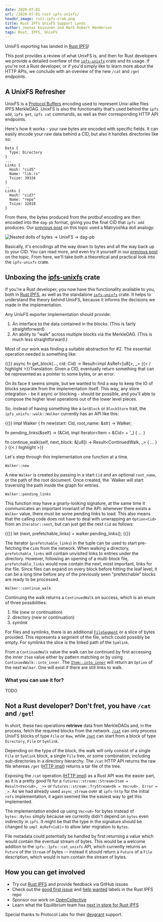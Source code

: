 ```yaml
---
date: 2020-07-01
url: /2020-07-01-rust-ipfs-unixfs/
header_image: rust-ipfs-crab.png
title: Rust IPFS UnixFS Support Lands
author: Joonas Koivunen and Mark Robert Henderson
tags: Rust, IPFS, UnixFS
---
```


UnixFS exporting has landed in [Rust IPFS]!

This post provides a review of what UnixFS is, and then for Rust developers we provide a detailed
overfiew of the [`ipfs-unixfs`] crate and its usage. If you're not a Rust developer, or if you'd
simply like to learn more about the HTTP APIs, we conclude with an oveview of the new `/cat` and
`/get` endpoints.

[Rust IPFS]: https://github.com/rs-ipfs/rust-ipfs
[ipfs-unixfs]: https://crates.io/crates/ipfs-unixfs
[devgrant]: https://github.com/ipfs/devgrants/tree/master/open-grants/ipfs-rust/phase-2
[`ipfs-unixfs`]: https://crates.io/crates/ipfs-unixfs

## A UnixFS Refresher

UnixFS is a [Protocol Buffers] encoding used to represent Unix-alike files IPFS
MerkleDAG. UnixFS is also the functionality that's used behind the `ipfs add`, `ipfs get`,
`ipfs cat` commands, as well as their corresponding HTTP API endpoints.

Here's how it works - your raw bytes are encoded with specific fields. It can easily encode your
raw data behind a CID, but also it handles directories like so:

```
Data {
  Type: Directory
}
...
Links {
  Hash: "cid5"
  Name: "lib.rs"
  Tsize: 39334
}
..
Links {
  Hash: "cid7"
  Name: "repo"
  Tsize: 32018
}
```

From there, the bytes produced from the protbuf encoding are then encoded into the `dag-pb` format,
giving you the final CID that `ipfs add` produces. Our [previous post] on this topic used a
Matryoshka doll analogy:

![Nested dolls of bytes -> UnixFS -> dag-pb](https://miro.medium.com/max/1400/1*DLsR9Q8hMsDv0G98DFeMww.png)

Basically, it's encodings all the way down to bytes and all the way back up to your CID. You can
read more, and even try it yourself in our [previous post] on the topic. From here, we'll take
both a theoretical and practical look into the `ipfs-unixfs` crate.

[Protocol Buffers]: https://developers.google.com/protocol-buffers
[previous post]: https://medium.com/equilibriumco/the-road-to-unixfs-f3cf5222b2ef

## Unboxing the [ipfs-unixfs] crate

If you're a Rust developer, you now have this functionality available to you, both in
[Rust IPFS], as well as the standalone [`ipfs-unixfs`] crate. It helps to understand the theory
behind UnixFS, because it informs the decisions we made in the implementation.

Any UnixFS exporter implementation should provide:

1. An interface to the data contained in the blocks. (This is fairly straightforward)
2. An ability to "walk" across multiple blocks via the MerkleDAG. (This is much less
straightforward.)

Most of our work was finding a suitable abstraction for #2. The essential operation needed is something like:

{{<highlight rust>}}
async fn get_block(..., cid: Cid) -> Result<impl AsRef<[u8]>, _>
{{< / highlight >}}Translation: Given a CID, eventually return something that can be represented as
a pointer to some bytes, or an error.

On its face it seems simple, but we wanted to find a way to keep the IO of blocks separate from the
implementation itself. This way, any store integration - be it async or blocking - should be
possible, and you'll able to compose the higher level operations out of the lower level
pieces.

So, instead of having something like a `GetBlock` or `BlockStore` trait, the
`ipfs_unixfs::walk::Walker` currently has an API like this:

{{<highlight rust>}}
impl Walker {
  fn new(start: Cid, root_name: &str) -> Walker;

  fn pending_links(&self) -> (&Cid, impl Iterator<Item = &Cid> + '_) { ... }

  fn continue_walk(self, next_block: &[u8]) -> Result<ContinuedWalk, _> { ... }
}
{{< / highlight >}}

Let's step through this implementation one function at a time.

`Walker::new`

A new `Walker` is created by passing in a start `Cid` and an optional `root_name`, or the path of
the root document. Once created, the `Walker will start traversing the path inside the graph for
entries.

`Walker::pending_links`

This function may have a gnarly-looking signature, at the same time it communicates an important
invariant of the API: whenever there exists a `Walker` value, there must be some pending links to
load. This also means that the calling code does not have to deal with unwrapping an `Option<Cid>`
from an `Iterator::next`, but can just get the next `Cid` as follows:

{{<highlight rust>}}
let (next, prefetchable_links) = walker.pending_links();
{{</highlight>}}

The iterator (`prefetchable_links`) in the tuple can be used to start pre-fetching the `Cid`s from
the network. When walking a directory, `prefetchable_links` will contain unvisited links to entries
under the directory. However, following an opening of a multi-block file, `prefetchable_links`
would now contain the next, most important, links for the file. Since files can expand on every
block before hitting the leaf level, it can be a long time before any of the previously seen
"prefetchable" blocks are ready to be processed.

`Walker::continue_walk`

Continuing the walk returns a `ContinuedWalk` on success, which is an enum of three possibilities:

1. file (new or continuation)
2. directory (new or continuation)
3. symlink

For files and symlinks, there is an additional [`FileSegment`] or a slice of bytes
provided. This represents a segment of the file, which could possibly be empty.
For symlinks the slice is the linked path of the `Symlink`.

From a `ContinuedWalk` value the walk can be continued by first accessing the
inner `Item` value either by pattern matching or by using
`ContinuedWalk::into_inner`. The [`Item::into_inner`] will return an `Option`
of the next `Walker`. One will exist if there are still links to walk.

### What you can use it for?

TODO

[MerkleDAG is the outer protocol buffers description]: https://github.com/ipfs/go-merkledag/blob/master/pb/merkledag.proto
[UnixFS messages]: https://github.com/ipfs/specs/blob/master/UNIXFS.md
[`FileSegment`]: https://docs.rs/ipfs-unixfs/0.0.1/ipfs_unixfs/walk/struct.FileSegment.html
[issue #200]: https://github.com/rs-ipfs/rust-ipfs/issues/200
[`Item::into_inner`]: https://docs.rs/ipfs-unixfs/0.0.1/ipfs_unixfs/walk/struct.Item.html#method.into_inner

## Not a Rust developer? Don't fret, you have `/cat` and `/get`!

In short, these two operations **retrieve** data from MerkleDAGs and, in the
process, fetch the required blocks from the network. [`/cat`] can only process
UnixFS blocks of type `File` or `Raw`, while [`/get`] can start from a
block of type `Directory`, `File` or `Symlink`.

Depending on the type of the block, the walk will only consist of a single
`File` or `Symlink` block, a single `File` tree, or some combination,
including sub-directories in a directory hierarchy. The `/cat` HTTP API returns
the raw file whereas `/get` ([HTTP impl](https://github.com/rs-ipfs/rust-ipfs/blob/a1614011a330d32842352bf1095219e6b068b92a/http/src/v0/root_files.rs#L86-L195))
returns a tar file of the tree.

Exposing the `/cat` operation ([HTTP impl](https://github.com/rs-ipfs/rust-ipfs/blob/a1614011a330d32842352bf1095219e6b068b92a/http/src/v0/root_files.rs#L38-L69))
as a Rust API was the easier part, as it is a pretty good fit for a
`futures::stream::Stream<Item = Result<Vec<u8>, _>>` or
`futures::stream::TryStream<Ok = Vec<u8>, Error = _>`. As we had already used
`async_stream` over at `ipfs-http` for the initial `refs` implementation, it
again seemed like the easiest way to get this implemented.

The implementation ended up using `Vec<u8>` for bytes instead of `bytes::Bytes`
simply because we currently didn't depend on `bytes` even indirectly in `ipfs`.
It might be that the type in the signature should be changed to
`impl AsRef<[u8]>` to allow later migration to `Bytes`.

[`/cat`]: https://docs.ipfs.io/reference/http/api/#api-v0-cat
[`/get`]: https://docs.ipfs.io/reference/http/api/#api-v0-get

File metadata could potentially be handled by first returning a
value which would contain the eventual stream of bytes. This would be a welcome
addition to the `ipfs::Ipfs::cat_unixfs` API, which currently returns an
`Future` of the `Stream` of bytes -- instead it should return a `Future` of a
`File` description, which would in turn contain the stream of bytes.

## How you can get involved

- Try out [Rust IPFS] and provide feedback via GitHub issues
- Check out the [good first issue] and [help wanted] labels in the Rust IPFS repo
- Sponsor our work on [OpenCollective]
- Learn what the Equilibrium team has [next in store for Rust IPFS]

[Rust IPFS]: https://github.com/rs-ipfs/rust-ipfs
[help wanted]: https://github.com/rs-ipfs/rust-ipfs/issues?q=is%3Aissue+is%3Aopen+label%3A%22help+wanted%22
[good first issue]: https://github.com/rs-ipfs/rust-ipfs/issues?q=is%3Aissue+is%3Aopen+label%3A%22good+first+issue%22u
[OpenCollective]: https://opencollective.com/rs-ipfs
[next in store for Rust IPFS]: https://medium.com/equilibriumco/unixfs-exporting-has-landed-what-comes-next-4775cc568838

Special thanks to Protocol Labs for their [devgrant] support.
